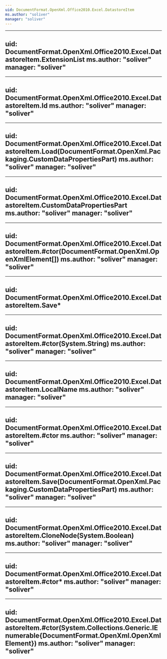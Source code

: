 ```yaml
---
uid: DocumentFormat.OpenXml.Office2010.Excel.DatastoreItem
ms.author: "soliver"
manager: "soliver"
---
```


---
uid: DocumentFormat.OpenXml.Office2010.Excel.DatastoreItem.ExtensionList
ms.author: "soliver"
manager: "soliver"
---

---
uid: DocumentFormat.OpenXml.Office2010.Excel.DatastoreItem.Id
ms.author: "soliver"
manager: "soliver"
---

---
uid: DocumentFormat.OpenXml.Office2010.Excel.DatastoreItem.Load(DocumentFormat.OpenXml.Packaging.CustomDataPropertiesPart)
ms.author: "soliver"
manager: "soliver"
---

---
uid: DocumentFormat.OpenXml.Office2010.Excel.DatastoreItem.CustomDataPropertiesPart
ms.author: "soliver"
manager: "soliver"
---

---
uid: DocumentFormat.OpenXml.Office2010.Excel.DatastoreItem.#ctor(DocumentFormat.OpenXml.OpenXmlElement[])
ms.author: "soliver"
manager: "soliver"
---

---
uid: DocumentFormat.OpenXml.Office2010.Excel.DatastoreItem.Save*
---

---
uid: DocumentFormat.OpenXml.Office2010.Excel.DatastoreItem.#ctor(System.String)
ms.author: "soliver"
manager: "soliver"
---

---
uid: DocumentFormat.OpenXml.Office2010.Excel.DatastoreItem.LocalName
ms.author: "soliver"
manager: "soliver"
---

---
uid: DocumentFormat.OpenXml.Office2010.Excel.DatastoreItem.#ctor
ms.author: "soliver"
manager: "soliver"
---

---
uid: DocumentFormat.OpenXml.Office2010.Excel.DatastoreItem.Save(DocumentFormat.OpenXml.Packaging.CustomDataPropertiesPart)
ms.author: "soliver"
manager: "soliver"
---

---
uid: DocumentFormat.OpenXml.Office2010.Excel.DatastoreItem.CloneNode(System.Boolean)
ms.author: "soliver"
manager: "soliver"
---

---
uid: DocumentFormat.OpenXml.Office2010.Excel.DatastoreItem.#ctor*
ms.author: "soliver"
manager: "soliver"
---

---
uid: DocumentFormat.OpenXml.Office2010.Excel.DatastoreItem.#ctor(System.Collections.Generic.IEnumerable{DocumentFormat.OpenXml.OpenXmlElement})
ms.author: "soliver"
manager: "soliver"
---
